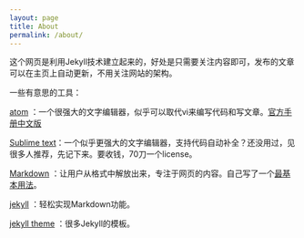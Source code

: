 ```yaml
---
layout: page
title: About
permalink: /about/
---
```


这个网页是利用Jekyll技术建立起来的，好处是只需要关注内容即可，发布的文章可以在主页上自动更新，不用关注网站的架构。

一些有意思的工具：

[atom](https://atom.io) ：一个很强大的文字编辑器，似乎可以取代vi来编写代码和写文章。[官方手册中文版](https://atom-china.org/t/guan-fang-shou-ce-atom-ji-chu-shi-yong/62)

[Sublime text](https://www.sublimetext.com)：一个似乎更强大的文字编辑器，支持代码自动补全？还没用过，见很多人推荐，先记下来。要收钱，70刀一个license。

[Markdown](http://daringfireball.net/projects/markdown/) ：让用户从格式中解放出来，专注于网页的内容。自己写了一个[最基本用法](../../2016/02/20/post.html)。

[jekyll](http://jekyllrb.com/) ：轻松实现Markdown功能。

[jekyll theme](http://jekyllthemes.org/) ：很多Jekyll的模板。
